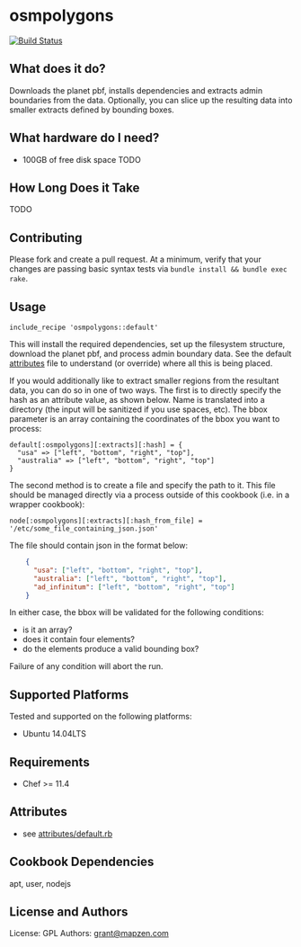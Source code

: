 osmpolygons
===========
[![Build Status](https://circleci.com/gh/mapzen/chef-osmpolygons.svg?style=svg)](https://circleci.com/gh/mapzen/chef-osmpolygons)

What does it do?
----------------
Downloads the planet pbf, installs dependencies and extracts admin boundaries from the data. Optionally, you can slice up the resulting data into smaller extracts defined by bounding boxes.

What hardware do I need?
------------------------
* 100GB of free disk space
TODO

How Long Does it Take
---------------------
TODO

Contributing
------------
Please fork and create a pull request. At a minimum, verify that your changes are passing basic syntax tests via `bundle install && bundle exec rake`.

Usage
-----
    include_recipe 'osmpolygons::default'

This will install the required dependencies, set up the filesystem structure, download the planet pbf,
and process admin boundary data. See the default [attributes](https://github.com/pelias/chef-osmpolygons/blob/master/attributes/default.rb) file to understand (or override) where all this is being placed.

If you would additionally like to extract smaller regions from the resultant data, you can do so in one of two ways. The first is to directly specify the hash as an attribute value, as shown below. Name is translated into a directory (the input will be sanitized if you use spaces, etc). The bbox parameter is an array containing the coordinates of the bbox you want to process:

    default[:osmpolygons][:extracts][:hash] = {
      "usa" => ["left", "bottom", "right", "top"],
      "australia" => ["left", "bottom", "right", "top"]
    }

The second method is to create a file and specify the path to it. This file should be managed directly via a process outside of this cookbook (i.e. in a wrapper cookbook):

    node[:osmpolygons][:extracts][:hash_from_file] = '/etc/some_file_containing_json.json'

The file should contain json in the format below:

```json
    {
      "usa": ["left", "bottom", "right", "top"],
      "australia": ["left", "bottom", "right", "top"],
      "ad_infinitum": ["left", "bottom", "right", "top"]
    }
```

In either case, the bbox will be validated for the following conditions:
- is it an array?
- does it contain four elements?
- do the elements produce a valid bounding box?

Failure of any condition will abort the run.

Supported Platforms
-------------------
Tested and supported on the following platforms:

* Ubuntu 14.04LTS

Requirements
------------
* Chef >= 11.4

Attributes
----------
* see [attributes/default.rb](https://github.com/mapzen/chef-osmpolygons/blob/master/attributes/default.rb)

Cookbook Dependencies
---------------------
apt, user, nodejs

License and Authors
-------------------
License: GPL
Authors: grant@mapzen.com
